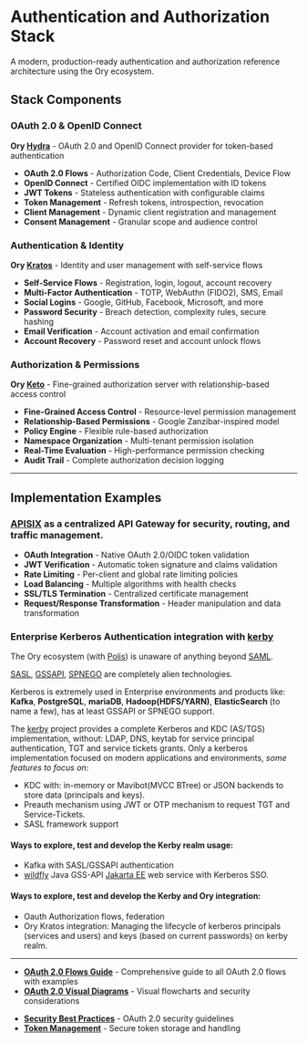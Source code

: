 # Authentication and Authorization Stack

A modern, production-ready authentication and authorization reference architecture using the Ory ecosystem.

## Stack Components

### **OAuth 2.0 & OpenID Connect**
**Ory [Hydra](https://www.ory.sh/hydra)** - OAuth 2.0 and OpenID Connect provider for token-based authentication
- **OAuth 2.0 Flows** - Authorization Code, Client Credentials, Device Flow
- **OpenID Connect** - Certified OIDC implementation with ID tokens
- **JWT Tokens** - Stateless authentication with configurable claims
- **Token Management** - Refresh tokens, introspection, revocation
- **Client Management** - Dynamic client registration and management
- **Consent Management** - Granular scope and audience control

### **Authentication & Identity**
**Ory [Kratos](https://www.ory.sh/kratos)** - Identity and user management with self-service flows
- **Self-Service Flows** - Registration, login, logout, account recovery
- **Multi-Factor Authentication** - TOTP, WebAuthn (FIDO2), SMS, Email
- **Social Logins** - Google, GitHub, Facebook, Microsoft, and more
- **Password Security** - Breach detection, complexity rules, secure hashing
- **Email Verification** - Account activation and email confirmation
- **Account Recovery** - Password reset and account unlock flows

### **Authorization & Permissions**
**Ory [Keto](https://www.ory.sh/keto)** - Fine-grained authorization server with relationship-based access control
- **Fine-Grained Access Control** - Resource-level permission management
- **Relationship-Based Permissions** - Google Zanzibar-inspired model
- **Policy Engine** - Flexible rule-based authorization
- **Namespace Organization** - Multi-tenant permission isolation
- **Real-Time Evaluation** - High-performance permission checking
- **Audit Trail** - Complete authorization decision logging

---

## Implementation Examples

### [**APISIX**](https://apisix.apache.org/) as a centralized API Gateway for security, routing, and traffic management.

- **OAuth Integration** - Native OAuth 2.0/OIDC token validation
- **JWT Verification** - Automatic token signature and claims validation
- **Rate Limiting** - Per-client and global rate limiting policies
- **Load Balancing** - Multiple algorithms with health checks
- **SSL/TLS Termination** - Centralized certificate management
- **Request/Response Transformation** - Header manipulation and data transformation

### Enterprise Kerberos Authentication integration with [**kerby**](https://directory.apache.org/kerby/)

The Ory ecosystem (with [Polis](https://www.ory.sh/polis)) is unaware of anything beyond [SAML](https://en.wikipedia.org/wiki/Security_Assertion_Markup_Language).

[SASL](https://en.wikipedia.org/wiki/Simple_Authentication_and_Security_Layer), [GSSAPI](https://en.wikipedia.org/wiki/GSSAPI), [SPNEGO](https://en.wikipedia.org/wiki/SPNEGO) are completely alien technologies.

Kerberos is extremely used in Enterprise environments and products like: **Kafka**, **PostgreSQL**, **mariaDB**, **Hadoop(HDFS/YARN)**, **ElasticSearch** (to name a few), has at least GSSAPI or SPNEGO support.

The [kerby](https://directory.apache.org/kerby/) project provides a complete Kerberos and KDC (AS/TGS) implementation, without: LDAP, DNS, keytab for service principal authentication, TGT and service tickets grants. Only a kerberos implementation focused on modern applications and environments, *some features to focus on*:
- KDC with: in-memory or Mavibot(MVCC BTree) or JSON backends to store data (principals and keys).
- Preauth mechanism using JWT or OTP mechanism to request TGT and Service-Tickets.
- SASL framework support

#### Ways to explore, test and develop the Kerby realm usage:

- Kafka with SASL/GSSAPI authentication
- [wildfly](https://wildfly.org/) Java GSS-API [Jakarta EE](https://jakarta.ee/learn/docs/jakartaee-tutorial/current/security/security-intro/security-intro.html) web service with Kerberos SSO.

#### Ways to explore, test and develop the Kerby and Ory integration:

- Oauth Authorization flows, federation
- Ory Kratos integration: Managing the lifecycle of kerberos principals (services and users) and keys (based on current passwords) on kerby realm.

---

- **[OAuth 2.0 Flows Guide](docs/oauth2-flows.md)** - Comprehensive guide to all OAuth 2.0 flows with examples
- **[OAuth 2.0 Visual Diagrams](docs/oauth2-diagrams.md)** - Visual flowcharts and security considerations
>
- **[Security Best Practices](docs/oauth2-flows.md#security-considerations)** - OAuth 2.0 security guidelines
- **[Token Management](docs/oauth2-flows.md#token-storage-recommendations)** - Secure token storage and handling

